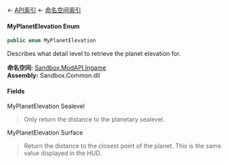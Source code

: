 ← [API索引](Api-Index) ← [命名空间索引](Namespace-Index)

#### MyPlanetElevation Enum

```csharp
public enum MyPlanetElevation
```

Describes what detail level to retrieve the planet elevation for.

**命名空间:** [Sandbox.ModAPI.Ingame](Sandbox.ModAPI.Ingame)  
**Assembly:** Sandbox.Common.dll

#### Fields

MyPlanetElevation Sealevel

> Only return the distance to the planetary sealevel.

MyPlanetElevation Surface

> Return the distance to the closest point of the planet. This is the same value displayed in the HUD.


